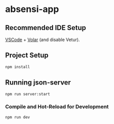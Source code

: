 # absensi-app

## Recommended IDE Setup

[VSCode](https://code.visualstudio.com/) + [Volar](https://marketplace.visualstudio.com/items?itemName=Vue.volar) (and disable Vetur).

## Project Setup

```sh
npm install
```
## Running json-server

```sh
npm run server:start
```

### Compile and Hot-Reload for Development

```sh
npm run dev
```
